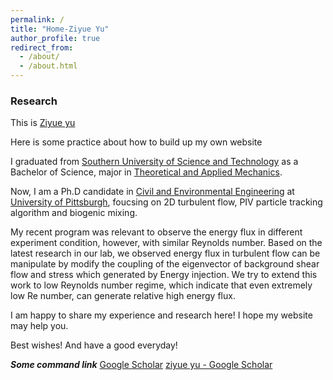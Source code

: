 ```yaml
---
permalink: /
title: "Home-Ziyue Yu"
author_profile: true
redirect_from: 
  - /about/
  - /about.html
---
```

### Research

This is [Ziyue yu](https://ziyueyu-c.github.io/yuziyue.github.io//)
  
Here is some practice about how to build up my own website

I graduated from [Southern University of Science and Technology](https://mae.sustech.edu.cn) as a Bachelor of Science, major in [Theoretical and Applied Mechanics](https://mae.sustech.edu.cn/).  
  
Now, I am a Ph.D candidate in [Civil and Environmental Engineering](https://www.engineering.pitt.edu/Departments/Civil-Environmental/) at [University of Pittsburgh](https://www.pitt.edu/), foucsing on 2D turbulent flow, PIV particle tracking algorithm and biogenic mixing.  
  
My recent program was relevant to observe the energy flux in different experiment condition, however, with similar Reynolds number. Based on the latest research in our lab, we observed energy flux in turbulent flow can be manipulate by modify the coupling of the eigenvector of background shear flow and stress which generated by Energy injection. We try to extend this work to low Reynolds number regime, which indicate that even extremely low Re number, can generate relative high energy flux.  
  
I am happy to share my experience and research here! I hope my website may help you.  
  
  
Best wishes! And have a good everyday!

***Some command link***
[Google Scholar](https://scholar.google.com/)
[‪ziyue yu‬ - ‪Google Scholar‬](https://scholar.google.com/citations?user=C4-4wAQAAAAJ&hl=en)
